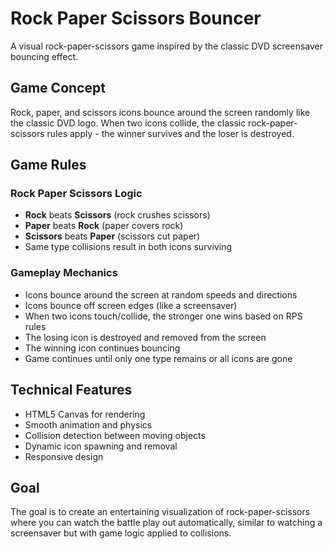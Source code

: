 # Rock Paper Scissors Bouncer

A visual rock-paper-scissors game inspired by the classic DVD screensaver bouncing effect.

## Game Concept

Rock, paper, and scissors icons bounce around the screen randomly like the classic DVD logo. When two icons collide, the classic rock-paper-scissors rules apply - the winner survives and the loser is destroyed.

## Game Rules

### Rock Paper Scissors Logic
- **Rock** beats **Scissors** (rock crushes scissors)
- **Paper** beats **Rock** (paper covers rock)  
- **Scissors** beats **Paper** (scissors cut paper)
- Same type collisions result in both icons surviving

### Gameplay Mechanics
- Icons bounce around the screen at random speeds and directions
- Icons bounce off screen edges (like a screensaver)
- When two icons touch/collide, the stronger one wins based on RPS rules
- The losing icon is destroyed and removed from the screen
- The winning icon continues bouncing
- Game continues until only one type remains or all icons are gone

## Technical Features
- HTML5 Canvas for rendering
- Smooth animation and physics
- Collision detection between moving objects
- Dynamic icon spawning and removal
- Responsive design

## Goal
The goal is to create an entertaining visualization of rock-paper-scissors where you can watch the battle play out automatically, similar to watching a screensaver but with game logic applied to collisions.